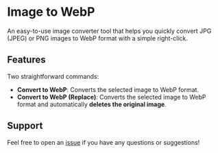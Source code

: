 # Image to WebP

An easy-to-use image converter tool that helps you quickly convert JPG (JPEG) or PNG images to WebP format with a simple right-click.

## Features

Two straightforward commands:

* **Convert to WebP**: Converts the selected image to WebP format.
* **Convert to WebP (Replace)**: Converts the selected image to WebP format and automatically **deletes the original image**.

## Support

Feel free to open an [issue](https://github.com/leoliu0605/vscode-image2webp/issues) if you have any questions or suggestions!
